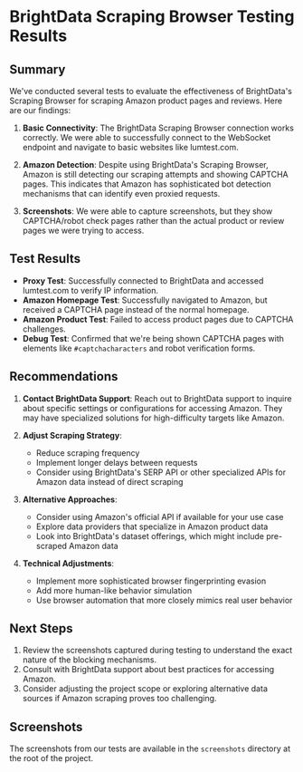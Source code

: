 # BrightData Scraping Browser Testing Results

## Summary

We've conducted several tests to evaluate the effectiveness of BrightData's Scraping Browser for scraping Amazon product pages and reviews. Here are our findings:

1. **Basic Connectivity**: The BrightData Scraping Browser connection works correctly. We were able to successfully connect to the WebSocket endpoint and navigate to basic websites like lumtest.com.

2. **Amazon Detection**: Despite using BrightData's Scraping Browser, Amazon is still detecting our scraping attempts and showing CAPTCHA pages. This indicates that Amazon has sophisticated bot detection mechanisms that can identify even proxied requests.

3. **Screenshots**: We were able to capture screenshots, but they show CAPTCHA/robot check pages rather than the actual product or review pages we were trying to access.

## Test Results

- **Proxy Test**: Successfully connected to BrightData and accessed lumtest.com to verify IP information.
- **Amazon Homepage Test**: Successfully navigated to Amazon, but received a CAPTCHA page instead of the normal homepage.
- **Amazon Product Test**: Failed to access product pages due to CAPTCHA challenges.
- **Debug Test**: Confirmed that we're being shown CAPTCHA pages with elements like `#captchacharacters` and robot verification forms.

## Recommendations

1. **Contact BrightData Support**: Reach out to BrightData support to inquire about specific settings or configurations for accessing Amazon. They may have specialized solutions for high-difficulty targets like Amazon.

2. **Adjust Scraping Strategy**:
   - Reduce scraping frequency
   - Implement longer delays between requests
   - Consider using BrightData's SERP API or other specialized APIs for Amazon data instead of direct scraping

3. **Alternative Approaches**:
   - Consider using Amazon's official API if available for your use case
   - Explore data providers that specialize in Amazon product data
   - Look into BrightData's dataset offerings, which might include pre-scraped Amazon data

4. **Technical Adjustments**:
   - Implement more sophisticated browser fingerprinting evasion
   - Add more human-like behavior simulation
   - Use browser automation that more closely mimics real user behavior

## Next Steps

1. Review the screenshots captured during testing to understand the exact nature of the blocking mechanisms.
2. Consult with BrightData support about best practices for accessing Amazon.
3. Consider adjusting the project scope or exploring alternative data sources if Amazon scraping proves too challenging.

## Screenshots

The screenshots from our tests are available in the `screenshots` directory at the root of the project. 